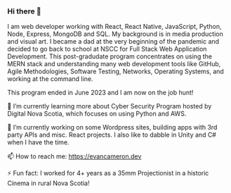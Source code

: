 ### Hi there 👋

I am web developer working with React, React Native, JavaScript, Python, Node, Express, MongoDB and SQL. 
My background is in media production and visual art. I became a dad at the very beginning of the pandemic
and decided to go back to school at NSCC for Full Stack Web Application Development. This post-gradudate program concentrates on using the MERN stack and understanding many web development tools like GitHub, Agile Methodologies, Software Testing, Networks, Operating Systems, and working at the command line. 

This program ended in June 2023 and I am now on the job hunt! 

🌱 I’m currently learning more about Cyber Security Program hosted by Digital Nova Scotia, which focuses on using Python and AWS. 

🔭 I’m currently working on some Wordpress sites, building apps with 3rd party APIs and misc. React projects. I also like to dabble in Unity and C# when I have the time. 

📫 How to reach me: https://evancameron.dev

⚡ Fun fact: I worked for 4+ years as a 35mm Projectionist in a historic Cinema in rural Nova Scotia!  

<!--
**EvanCameronGitHub/EvanCameronGitHub** is a ✨ _special_ ✨ repository because its `README.md` (this file) appears on your GitHub profile.

Here are some ideas to get you started:

- 🔭 I’m currently working on ...
- 🌱 I’m currently learning ...
- 👯 I’m looking to collaborate on ...
- 🤔 I’m looking for help with ...
- 💬 Ask me about ...
- 📫 How to reach me: ...
- 😄 Pronouns: ...
- ⚡ Fun fact: ...
-->
